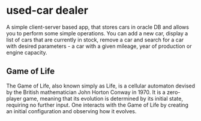 # used-car dealer
A simple client-server based app, that stores cars in oracle DB and allows you to perform some simple operations.
You can add a new car, display a list of cars that are currently in stock, remove a car and search for a car with
desired parameters - a car with a given mileage, year of production or engine capacity. 


## Game of Life
The Game of Life, also known simply as Life, is a cellular automaton devised by the British mathematician John Horton Conway in 1970. It is a zero-player game, meaning that its evolution is determined by its initial state, requiring no further input. One interacts with the Game of Life by creating an initial configuration and observing how it evolves.